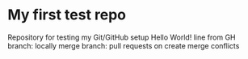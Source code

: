 # My first test repo
Repository for testing my Git/GitHub setup
Hello World!
line from GH
branch: locally merge
branch: pull requests on 
create merge conflicts